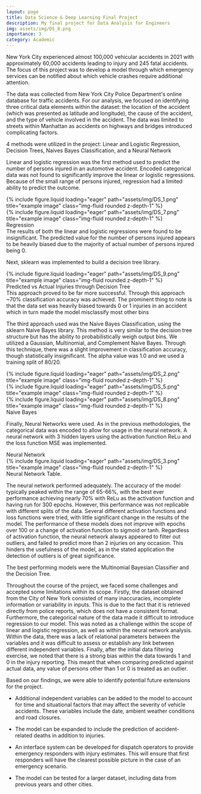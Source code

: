 ```yaml
---
layout: page
title: Data Science & Deep Learning Final Project
description: My final project for Data Analysis for Engineers
img: assets/img/DS_8.png
importance: 3
category: Academic
---
```


New York City experienced almost 100,000 vehicular accidents in 2021 with approximately 60,000 accidents leading to injury and 245 fatal accidents. The focus of this project was to develop a model through which emergency services can be notified about which vehicle crashes require additional attention. 

The data was collected from New York City Police Department's online database for traffic accidents. For our analysis, we  focused on identifying three critical data elements within the dataset: the location of the accident (which was presented as latitude and longitude), the cause of the accident, and the type of vehicle involved in the accident. The data was limited to streets within Manhattan as accidents on highways and bridges introduced complicating factors. 

4 methods were utilized in the project: Linear and Logistic Regression, Decision Trees, Naives Bayes Classification, and a Neural Network


Linear and logistic regression was the first method used to predict the number of persons injured in an automotive accident. Encoded categorical data was not found to significantly improve the linear or logistic regressions. Because of the small range of persons injured,  regression had a limited ability to predict the outcome.
<div class="row justify-content-sm-center">
    <div class="col">
        {% include figure.liquid loading="eager" path="assets/img/DS_1.png" title="example image" class="img-fluid rounded z-depth-1" %}
    </div>
    <div class="col">
        {% include figure.liquid loading="eager" path="assets/img/DS_7.png" title="example image" class="img-fluid rounded z-depth-1" %}
    </div>
</div>
<div class="caption">
    Regression
</div>
The results of both the linear and logistic regressions were found to be insignificant. The predicted value for the number of persons injured appears to be heavily biased due to the majority of actual number of persons injured being 0.



Next, sklearn was implemented to build a decision tree library.
<div class="row">
    <div class="col-sm mt-3 mt-md-0">
        {% include figure.liquid loading="eager" path="assets/img/DS_9.png" title="example image" class="img-fluid rounded z-depth-1" %}
    </div>
</div>
<div class="caption">
    Predicted vs Actual Injuries through Decision Tree
</div>
This approach proved to be far more successful. Through this approach ~70% classification accuracy was achieved. The prominent thing to note is that the data set was heavily biased towards 0 or 1 injuries in an accident which in turn made the model misclassify most other bins


The third approach used was the Naive Bayes Classification, using the sklearn Naive Bayes library. This method is very similar to the decision tree structure but has the ability to probabilistically weigh output bins. We utilized a Gaussian, Multinomial, and Complement Naive Bayes. Through this technique, there was a slight improvement in classification accuracy, though statistically insignificant. The alpha value was 1.0 and we used a training split of 80/20. 
<div class="row">
    <div class="col-sm mt-3 mt-md-0">
        {% include figure.liquid loading="eager" path="assets/img/DS_2.png" title="example image" class="img-fluid rounded z-depth-1" %}
    </div>
    <div class="col-sm mt-3 mt-md-0">
        {% include figure.liquid loading="eager" path="assets/img/DS_5.png" title="example image" class="img-fluid rounded z-depth-1" %}
    </div>
    <div class="col-sm mt-3 mt-md-0">
        {% include figure.liquid loading="eager" path="assets/img/DS_8.png" title="example image" class="img-fluid rounded z-depth-1" %}
    </div>
</div>
<div class="caption">
    Naive Bayes
</div>


Finally, Neural Networks were used. As in the previous methodologies, the categorical data was encoded to allow for usage in the neural network. A neural network with 3 hidden layers using the activation function ReLu and the loss function MSE was implemented.

<div class="caption">
    Neural Network
</div>
<div class="row">
    <div class="col-sm mt-3 mt-md-0">
        {% include figure.liquid loading="eager" path="assets/img/DS_3.png" title="example image" class="img-fluid rounded z-depth-1" %}
    </div>
</div>
<div class="caption">
    Neural Network Table.
</div>

The neural network performed adequately. The accuracy of the model typically peaked within the range of 65-66%, with the best ever performance achieving nearly 70% with ReLu as the activation function and having run for 300 epochs. However, this performance was not replicable with different splits of the data. Several different activation functions and loss functions were tried, with little significant change in the results of the model. The performance of these models does not improve with epochs over 100 or a change of activation function to sigmoid or tanh. Regardless of activation function, the neural network always appeared to filter out outliers, and failed to predict more than 2 injuries on any occasion. This hinders the usefulness of the model, as in the stated application the detection of outliers is of great significance.



The best performing models were the Multinomial Bayesian Classifier and the Decision Tree. 

Throughout the course of the project, we faced some challenges and accepted some limitations within its scope. Firstly, the dataset obtained from the City of New York consisted of many inaccuracies, incomplete information or variability in inputs. This is due to the fact that it is retrieved directly from police reports, which does not have a consistent format. Furthermore, the categorical nature of the data made it difficult to introduce regression to our model. This was noted as a challenge within the scope of linear and logistic regression, as well as within the neural network analysis. Within the data, there was a lack of relational parameters between the variables and it was difficult to assess or establish any link between different independent variables. Finally, after the initial data filtering exercise, we noted that there is a strong bias within the data towards 1 and 0 in the injury reporting. This meant that when comparing predicted against actual data, any value of persons other than 1 or 0 is treated as an outlier.


Based on our findings, we were able to identify potential future extensions for the project.

* Additional independent variables can be added to the model to account for time and situational            factors that may affect the severity of vehicle accidents. These variables include the date, ambient      weather conditions and road closures. 
    
* The model can be expanded to include the prediction of accident-related deaths in addition to injuries.

* An interface system can be developed for dispatch operators to provide emergency responders with injury estimates. This will ensure that first responders will have the clearest possible picture in the case of an emergency scenario.

* The model can be tested for a larger dataset, including data from previous years and other cities.

